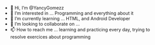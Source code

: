 - 👋 Hi, I’m @YancyGomezz
- 👀 I’m interested in ... Programming and everything about it
- 🌱 I’m currently learning ... HTML, and Android Developer
- 💞️ I’m looking to collaborate on ...
- 📫 How to reach me ... learning and practicing every day, trying to resolve exercices about programming

<!---
YancyGomezz/YancyGomezz is a ✨ special ✨ repository because its `README.md` (this file) appears on your GitHub profile.
You can click the Preview link to take a look at your changes.
--->
